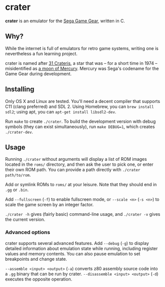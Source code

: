 crater
======

**crater** is an emulator for the [Sega Game Gear][game gear], written in C.

[game gear]: https://en.wikipedia.org/wiki/Sega_Game_Gear

Why?
----

While the internet is full of emulators for retro game systems, writing one is
nevertheless a fun learning project.

crater is named after [31 Crateris][crateris], a star that was – for a short
time in 1974 – misidentified as [a moon of Mercury][moon]. Mercury was Sega's
codename for the Game Gear during development.

[crateris]: http://www.astrostudio.org/xhip.php?hip=58587
[moon]: https://en.wikipedia.org/wiki/Mercury%27s_moon

Installing
----------

Only OS X and Linux are tested. You'll need a decent compiler that supports C11
(clang preferred) and SDL 2. Using Homebrew, you can `brew install sdl2`; using
apt, you can `apt-get install libsdl2-dev`.

Run `make` to create `./crater`. To build the development version with debug
symbols (they can exist simultaneously), run `make DEBUG=1`, which creates
`./crater-dev`.

Usage
-----

Running `./crater`  without arguments will display a list of ROM images located
in the `roms/` directory, and then ask the user to pick one, or enter their own
ROM path. You can provide a path directly with `./crater path/to/rom`.

Add or symlink ROMs to `roms/` at your leisure. Note that they should end in
`.gg` or `.bin`.

Add `--fullscreen` (`-f`) to enable fullscreen mode, or `--scale <n>`
(`-s <n>`) to scale the game screen by an integer factor.

`./crater -h` gives (fairly basic) command-line usage, and `./crater -v` gives
the current version.

### Advanced options

crater supports several advanced features. Add `--debug` (`-g`) to display
detailed information about emulation state while running, including register
values and memory contents. You can also pause emulation to set breakpoints and
change state.

`--assemble <input> <output>` (`-a`) converts z80 assembly source code into a
`.gg` binary that can be run by crater. `--disassemble <input> <output>` (`-d`)
executes the opposite operation.

